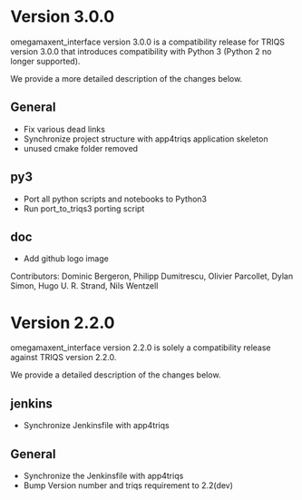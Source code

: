 Version 3.0.0
=============

omegamaxent_interface version 3.0.0 is a compatibility
release for TRIQS version 3.0.0 that
introduces compatibility with Python 3 (Python 2 no longer supported).

We provide a more detailed description of the changes below.

General
-------
* Fix various dead links
* Synchronize project structure with app4triqs application skeleton
* unused cmake folder removed

py3
---
* Port all python scripts and notebooks to Python3
* Run port_to_triqs3 porting script

doc
---
* Add github logo image

Contributors: Dominic Bergeron, Philipp Dumitrescu, Olivier Parcollet, Dylan Simon, Hugo U. R. Strand, Nils Wentzell

Version 2.2.0
=============

omegamaxent_interface version 2.2.0 is solely
a compatibility release against TRIQS version 2.2.0.

We provide a detailed description of the changes below.

jenkins
-------
* Synchronize Jenkinsfile with app4triqs

General
-------
* Synchronize the Jenkinsfile with app4triqs
* Bump Version number and triqs requirement to 2.2(dev)
